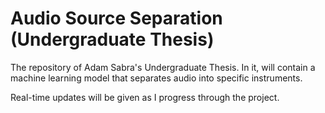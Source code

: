 # Audio Source Separation (Undergraduate Thesis)
 The repository of Adam Sabra's Undergraduate Thesis. In it, will contain a machine learning model that separates audio into specific instruments.
 
 Real-time updates will be given as I progress through the project.
